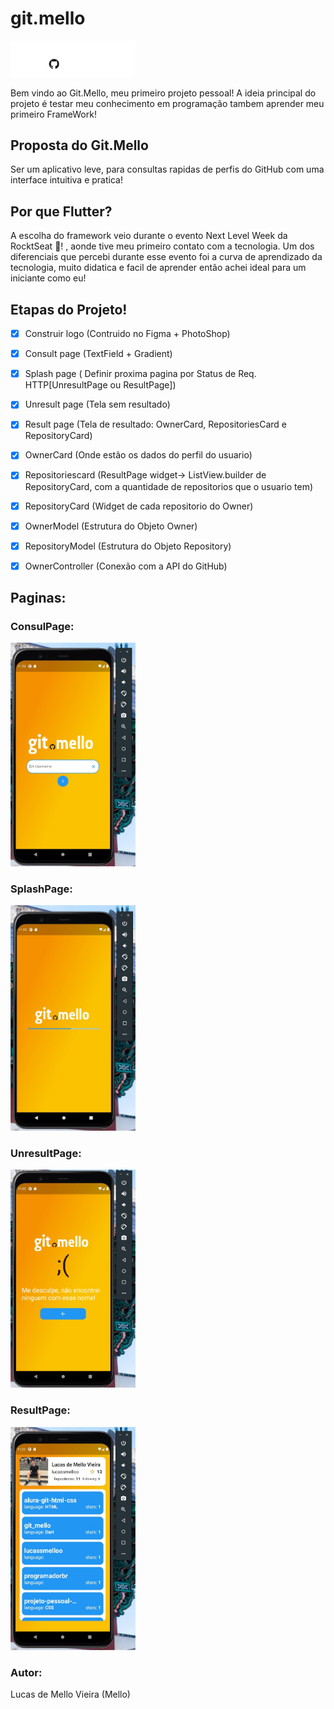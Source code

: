 

# git.mello

<img src = "/assets/images/logo.png" width = 200>

Bem vindo ao Git.Mello, meu primeiro projeto pessoal! A ideia principal do projeto é testar meu conhecimento em programação tambem aprender meu primeiro FrameWork!

## Proposta do Git.Mello
Ser um aplicativo leve, para consultas rapidas de perfis do GitHub com uma interface intuitiva e pratica!

## Por que Flutter?
A escolha do framework veio durante o evento Next Level Week da RocktSeat :rocket:! , aonde tive meu primeiro contato com a tecnologia.
Um dos diferenciais que percebi durante esse evento foi a curva de aprendizado da tecnologia, muito didatica e facil de aprender então achei ideal para um iniciante como eu!

## Etapas do Projeto!

- [x] Construir logo (Contruido no Figma + PhotoShop)
- [x] Consult page (TextField + Gradient)
- [x] Splash page ( Definir proxima pagina por Status de Req. HTTP[UnresultPage ou ResultPage])
- [x] Unresult page (Tela sem resultado)
- [x] Result page (Tela de resultado: OwnerCard, RepositoriesCard e RepositoryCard)
- [x] OwnerCard (Onde estão os dados do perfil do usuario)
- [x] Repositoriescard (ResultPage widget-> ListView.builder de RepositoryCard, com a quantidade de repositorios que o usuario tem)
- [x] RepositoryCard (Widget de cada repositorio do Owner)
- [x] OwnerModel (Estrutura do Objeto Owner)
- [x] RepositoryModel (Estrutura do Objeto Repository)
- [x] OwnerController (Conexão com a API do GitHub)


## Paginas:

### ConsulPage:

<img src = "/readme/images/consultpage.jpg" width = 200>

### SplashPage:

<img src = "/readme/images/splashpage.jpg" width = 200>

### UnresultPage:

<img src = "/readme/images/unresultpage.jpg" width = 200>

### ResultPage:

<img src = "/readme/images/resultpage.jpg" width = 200>


### Autor: 
Lucas de Mello Vieira (Mello)
